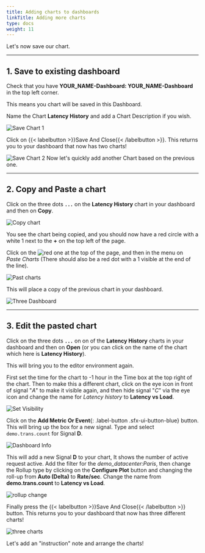 ```yaml
---
title: Adding charts to dashboards
linkTitle: Adding more charts
type: docs
weight: 11
---
```


Let's now save our chart.

---

## 1. Save to existing dashboard

Check that you have **YOUR_NAME-Dashboard: YOUR_NAME-Dashboard** in the top left corner.

This means you chart will be saved in this Dashboard.

Name the Chart **Latency History** and add a Chart Description if you wish.

![Save Chart 1](../images/dashboards/M-MoreCharts-1.png)

Click on {{< labelbutton  >}}Save And Close{{< /labelbutton >}}. This returns you to your dashboard that now has two charts!

![Save Chart 2](../images/dashboards/M-MoreCharts-2.png)
Now let's quickly add another Chart based on the previous one.

---

## 2. Copy and Paste a chart

Click on the three dots **`...`** on the **Latency History** chart in your dashboard and then on **Copy**.

![Copy chart](../images/dashboards/M-MoreCharts-3.png)

You see the chart being copied, and you should now have a red circle with a white 1 next to the **+** on the top left of the page.

Click on the ![red one](../images/dashboards/M-MoreCharts-4.png) at the top of the page, and then in the menu on *Paste Charts* (There should also be a red dot with a 1 visible at the end of the line).

![Past charts](../images/dashboards/M-MoreCharts-5.png)

This will place a copy of the previous chart in your dashboard.

![Three Dashboard](../images/dashboards/M-MoreCharts-6.png)

---

## 3. Edit the pasted chart

Click on the three dots **`...`** on on of the **Latency History** charts in your dashboard and then on **Open** (or you can click on the name of the chart which here is **Latency History**).

This will bring you to the editor environment again.

First set the time for the chart to -1 hour in the Time box at the top right of the chart. Then to make this a different chart, click on the eye icon in front of signal "*A*" to make it visible again, and then hide signal "*C*" via the eye icon and change the name for *Latency history* to **Latency vs Load**.

![Set Visibility](../images/dashboards/M-MoreCharts-7.png)

Click on the **Add Metric Or Event**{: .label-button .sfx-ui-button-blue} button. This will bring up the box for a new signal. Type and select `demo.trans.count` for Signal **D**.

![Dashboard Info](../images/dashboards/M-MoreCharts-8.png)

This will add a new Signal **D** to your chart, It shows the number of active request active. Add the filter for the *demo_datacenter:Paris*, then change the Rollup type by clicking on the **Configure Plot** button and changing the roll-up from **Auto (Delta)** to **Rate/sec**. Change the name from **demo.trans.count** to **Latency vs Load**.

![rollup change](../images/dashboards/M-MoreCharts-9.png)

Finally press the {{< labelbutton  >}}Save And Close{{< /labelbutton >}} button. This returns you to your dashboard that now has three different charts!

![three charts](../images/dashboards/M-MoreCharts-10.png)

Let's add an "instruction" note and arrange the charts!
